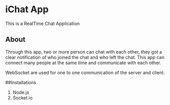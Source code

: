 # iChat App

This is a RealTime Chat Application

## About
Through this app, two or more person can chat with each other, they got a clear notification of who joined the chat and who left the chat. This app can connect many people at the same time and communicate with each other.

WebSocket are used for one to one communication of the server and client.

##Installations
1. Node.js
2. Socket.io
